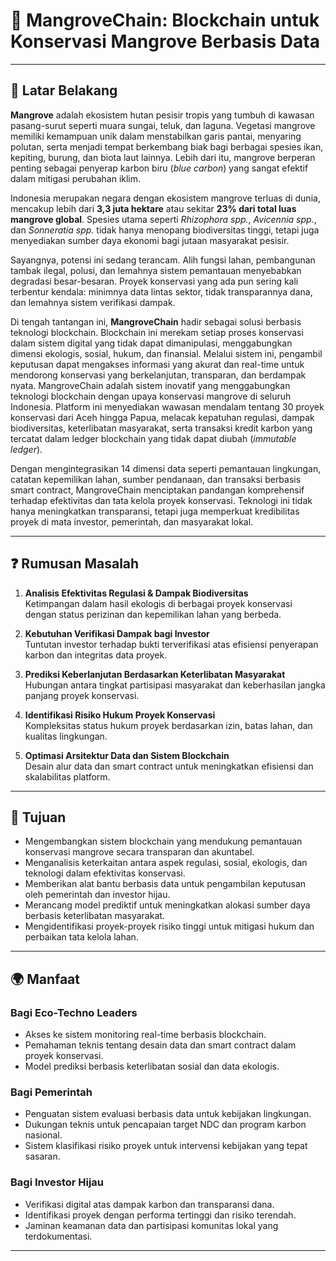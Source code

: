 # 🌱 MangroveChain: Blockchain untuk Konservasi Mangrove Berbasis Data

------
## 🧩 Latar Belakang

**Mangrove** adalah ekosistem hutan pesisir tropis yang tumbuh di kawasan pasang-surut seperti muara sungai, teluk, dan laguna. Vegetasi mangrove memiliki kemampuan unik dalam menstabilkan garis pantai, menyaring polutan, serta menjadi tempat berkembang biak bagi berbagai spesies ikan, kepiting, burung, dan biota laut lainnya. Lebih dari itu, mangrove berperan penting sebagai penyerap karbon biru (*blue carbon*) yang sangat efektif dalam mitigasi perubahan iklim.

Indonesia merupakan negara dengan ekosistem mangrove terluas di dunia, mencakup lebih dari **3,3 juta hektare** atau sekitar **23% dari total luas mangrove global**. Spesies utama seperti *Rhizophora spp.*, *Avicennia spp.*, dan *Sonneratia spp.* tidak hanya menopang biodiversitas tinggi, tetapi juga menyediakan sumber daya ekonomi bagi jutaan masyarakat pesisir.

Sayangnya, potensi ini sedang terancam. Alih fungsi lahan, pembangunan tambak ilegal, polusi, dan lemahnya sistem pemantauan menyebabkan degradasi besar-besaran. Proyek konservasi yang ada pun sering kali terbentur kendala: minimnya data lintas sektor, tidak transparannya dana, dan lemahnya sistem verifikasi dampak.

Di tengah tantangan ini, **MangroveChain** hadir sebagai solusi berbasis teknologi blockchain. Blockchain ini merekam setiap proses konservasi dalam sistem digital yang tidak dapat dimanipulasi, menggabungkan dimensi ekologis, sosial, hukum, dan finansial. Melalui sistem ini, pengambil keputusan dapat mengakses informasi yang akurat dan real-time untuk mendorong konservasi yang berkelanjutan, transparan, dan berdampak nyata. MangroveChain adalah sistem inovatif yang menggabungkan teknologi blockchain dengan upaya konservasi mangrove di seluruh Indonesia. Platform ini menyediakan wawasan mendalam tentang 30 proyek konservasi dari Aceh hingga Papua, melacak kepatuhan regulasi, dampak biodiversitas, keterlibatan masyarakat, serta transaksi kredit karbon yang tercatat dalam ledger blockchain yang tidak dapat diubah (*immutable ledger*).

Dengan mengintegrasikan 14 dimensi data seperti pemantauan lingkungan, catatan kepemilikan lahan, sumber pendanaan, dan transaksi berbasis smart contract, MangroveChain menciptakan pandangan komprehensif terhadap efektivitas dan tata kelola proyek konservasi. Teknologi ini tidak hanya meningkatkan transparansi, tetapi juga memperkuat kredibilitas proyek di mata investor, pemerintah, dan masyarakat lokal.

---

## ❓ Rumusan Masalah

1. **Analisis Efektivitas Regulasi & Dampak Biodiversitas**  
   Ketimpangan dalam hasil ekologis di berbagai proyek konservasi dengan status perizinan dan kepemilikan lahan yang berbeda.

2. **Kebutuhan Verifikasi Dampak bagi Investor**  
   Tuntutan investor terhadap bukti terverifikasi atas efisiensi penyerapan karbon dan integritas data proyek.

3. **Prediksi Keberlanjutan Berdasarkan Keterlibatan Masyarakat**  
   Hubungan antara tingkat partisipasi masyarakat dan keberhasilan jangka panjang proyek konservasi.

4. **Identifikasi Risiko Hukum Proyek Konservasi**  
   Kompleksitas status hukum proyek berdasarkan izin, batas lahan, dan kualitas lingkungan.

5. **Optimasi Arsitektur Data dan Sistem Blockchain**  
   Desain alur data dan smart contract untuk meningkatkan efisiensi dan skalabilitas platform.

---

## 🎯 Tujuan

- Mengembangkan sistem blockchain yang mendukung pemantauan konservasi mangrove secara transparan dan akuntabel.
- Menganalisis keterkaitan antara aspek regulasi, sosial, ekologis, dan teknologi dalam efektivitas konservasi.
- Memberikan alat bantu berbasis data untuk pengambilan keputusan oleh pemerintah dan investor hijau.
- Merancang model prediktif untuk meningkatkan alokasi sumber daya berbasis keterlibatan masyarakat.
- Mengidentifikasi proyek-proyek risiko tinggi untuk mitigasi hukum dan perbaikan tata kelola lahan.

---

## 🌍 Manfaat

### Bagi Eco-Techno Leaders
- Akses ke sistem monitoring real-time berbasis blockchain.
- Pemahaman teknis tentang desain data dan smart contract dalam proyek konservasi.
- Model prediksi berbasis keterlibatan sosial dan data ekologis.

### Bagi Pemerintah
- Penguatan sistem evaluasi berbasis data untuk kebijakan lingkungan.
- Dukungan teknis untuk pencapaian target NDC dan program karbon nasional.
- Sistem klasifikasi risiko proyek untuk intervensi kebijakan yang tepat sasaran.

### Bagi Investor Hijau
- Verifikasi digital atas dampak karbon dan transparansi dana.
- Identifikasi proyek dengan performa tertinggi dan risiko terendah.
- Jaminan keamanan data dan partisipasi komunitas lokal yang terdokumentasi.

---

